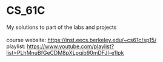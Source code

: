 # CS_61C
My solutions to part of the labs and projects
<br><br>
course website: https://inst.eecs.berkeley.edu/~cs61c/sp15/ <br>
playlist: https://www.youtube.com/playlist?list=PLhMnuBfGeCDM8pXLpqib90mDFJI-e1lpk

